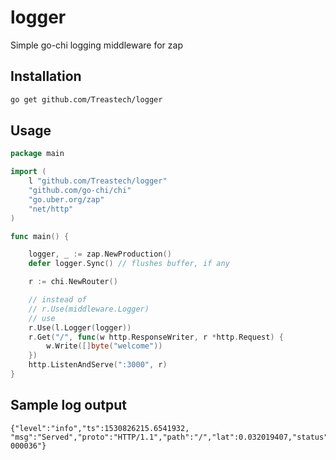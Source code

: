 # logger
Simple go-chi logging middleware for zap 

## Installation
```bash
go get github.com/Treastech/logger
```

## Usage
```go
package main

import (
	l "github.com/Treastech/logger"
	"github.com/go-chi/chi"
	"go.uber.org/zap"
	"net/http"
)

func main() {

	logger, _ := zap.NewProduction()
	defer logger.Sync() // flushes buffer, if any

	r := chi.NewRouter()

	// instead of
	// r.Use(middleware.Logger)
	// use
	r.Use(l.Logger(logger))
	r.Get("/", func(w http.ResponseWriter, r *http.Request) {
		w.Write([]byte("welcome"))
	})
	http.ListenAndServe(":3000", r)
}
```

## Sample log output
```
{"level":"info","ts":1530826215.6541932, "msg":"Served","proto":"HTTP/1.1","path":"/","lat":0.032019407,"status":200,"size":7,"reqId":"localhost/FsNkQGYAQA-000036"}
```
